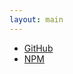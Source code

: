 ```yaml
---
layout: main
---
```


- [GitHub](https://github.com/wtfsystems/wtgui)
- [NPM](https://www.npmjs.com/package/@wtfsystems/wtgui)

